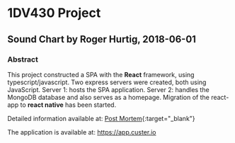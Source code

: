 # 1DV430 Project

## **Sound Chart** by Roger Hurtig, 2018-06-01
### Abstract
This project constructed a SPA with the **React** framework, using typescript/javascript. Two express servers were created, both using JavaScript. Server 1: hosts the SPA application. Server 2: handles the MongoDB database and also serves as a homepage. Migration of the react-app to **react native** has been started.

Detailed information available at: [Post Mortem](https://github.com/CusterIO/React-SoundChart/wiki/Post-Mortem){:target="_blank"}

The application is available at: https://app.custer.io
